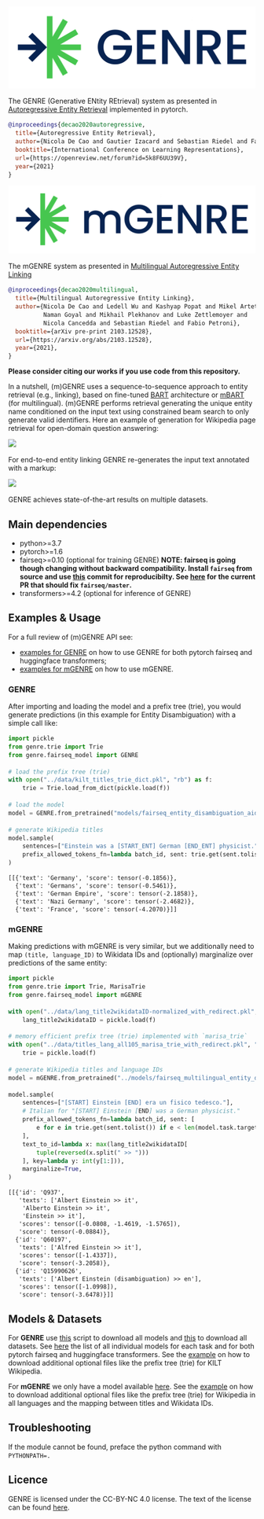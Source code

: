 ![](Genre-TwoColor-Light-BG.png)

The GENRE (Generative ENtity REtrieval) system as presented in [Autoregressive Entity Retrieval](https://arxiv.org/abs/2010.00904) implemented in pytorch.

```bibtex
@inproceedings{decao2020autoregressive,
  title={Autoregressive Entity Retrieval},
  author={Nicola De Cao and Gautier Izacard and Sebastian Riedel and Fabio Petroni},
  booktitle={International Conference on Learning Representations},
  url={https://openreview.net/forum?id=5k8F6UU39V},
  year={2021}
}
```

![](mGenre-TwoColor-Light-BG.png)

The mGENRE system as presented in [Multilingual Autoregressive Entity Linking](https://arxiv.org/abs/2103.12528)

```bibtex
@inproceedings{decao2020multilingual,
  title={Multilingual Autoregressive Entity Linking}, 
  author={Nicola De Cao and Ledell Wu and Kashyap Popat and Mikel Artetxe and 
          Naman Goyal and Mikhail Plekhanov and Luke Zettlemoyer and 
          Nicola Cancedda and Sebastian Riedel and Fabio Petroni},
  booktitle={arXiv pre-print 2103.12528},
  url={https://arxiv.org/abs/2103.12528},
  year={2021},
}
```

**Please consider citing our works if you use code from this repository.**

In a nutshell, (m)GENRE uses a sequence-to-sequence approach to entity retrieval (e.g., linking), based on fine-tuned [BART](https://arxiv.org/abs/1910.13461) architecture or [mBART](https://arxiv.org/abs/2001.08210) (for multilingual). (m)GENRE performs retrieval generating the unique entity name conditioned on the input text using constrained beam search to only generate valid identifiers. Here an example of generation for Wikipedia page retrieval for open-domain question answering:

![](GENRE-animation-QA.gif)

For end-to-end entity linking GENRE re-generates the input text annotated with a markup:

![](GENRE-animation-EL.gif)

GENRE achieves state-of-the-art results on multiple datasets.

## Main dependencies
* python>=3.7
* pytorch>=1.6
* fairseq>=0.10 (optional for training GENRE) **NOTE: fairseq is going though changing without backward compatibility. Install `fairseq` from source and use [this](https://github.com/nicola-decao/fairseq/tree/fixing_prefix_allowed_tokens_fn) commit for reproducibilty. See [here](https://github.com/pytorch/fairseq/pull/3276) for the current PR that should fix `fairseq/master`.**
* transformers>=4.2 (optional for inference of GENRE)

## Examples & Usage

For a full review of (m)GENRE API see:
* [examples for GENRE](https://github.com/facebookresearch/GENRE/blob/main/examples_genre) on how to use GENRE for both pytorch fairseq and huggingface transformers;
* [examples for mGENRE](https://github.com/facebookresearch/GENRE/blob/main/examples_mgenre) on how to use mGENRE.

### GENRE
After importing and loading the model and a prefix tree (trie), you would generate predictions (in this example for Entity Disambiguation) with a simple call like:

```python
import pickle
from genre.trie import Trie
from genre.fairseq_model import GENRE

# load the prefix tree (trie)
with open("../data/kilt_titles_trie_dict.pkl", "rb") as f:
    trie = Trie.load_from_dict(pickle.load(f))

# load the model
model = GENRE.from_pretrained("models/fairseq_entity_disambiguation_aidayago").eval()

# generate Wikipedia titles
model.sample(
    sentences=["Einstein was a [START_ENT] German [END_ENT] physicist."],
    prefix_allowed_tokens_fn=lambda batch_id, sent: trie.get(sent.tolist()),
)
```




    [[{'text': 'Germany', 'score': tensor(-0.1856)},
      {'text': 'Germans', 'score': tensor(-0.5461)},
      {'text': 'German Empire', 'score': tensor(-2.1858)},
      {'text': 'Nazi Germany', 'score': tensor(-2.4682)},
      {'text': 'France', 'score': tensor(-4.2070)}]]


### mGENRE
Making predictions with mGENRE is very similar, but we additionally need to map `(title, language_ID)` to Wikidata IDs and (optionally) marginalize over predictions of the same entity:

```python
import pickle
from genre.trie import Trie, MarisaTrie
from genre.fairseq_model import mGENRE

with open("../data/lang_title2wikidataID-normalized_with_redirect.pkl", "rb") as f:
    lang_title2wikidataID = pickle.load(f)

# memory efficient prefix tree (trie) implemented with `marisa_trie`
with open("../data/titles_lang_all105_marisa_trie_with_redirect.pkl", "rb") as f:
    trie = pickle.load(f)

# generate Wikipedia titles and language IDs
model = mGENRE.from_pretrained("../models/fairseq_multilingual_entity_disambiguation").eval()

model.sample(
    sentences=["[START] Einstein [END] era un fisico tedesco."],
    # Italian for "[START] Einstein [END] was a German physicist."
    prefix_allowed_tokens_fn=lambda batch_id, sent: [
        e for e in trie.get(sent.tolist()) if e < len(model.task.target_dictionary)
    ],
    text_to_id=lambda x: max(lang_title2wikidataID[
        tuple(reversed(x.split(" >> ")))
    ], key=lambda y: int(y[1:])),
    marginalize=True,
)
```




    [[{'id': 'Q937',
       'texts': ['Albert Einstein >> it',
        'Alberto Einstein >> it',
        'Einstein >> it'],
       'scores': tensor([-0.0808, -1.4619, -1.5765]),
       'score': tensor(-0.0884)},
      {'id': 'Q60197',
       'texts': ['Alfred Einstein >> it'],
       'scores': tensor([-1.4337]),
       'score': tensor(-3.2058)},
      {'id': 'Q15990626',
       'texts': ['Albert Einstein (disambiguation) >> en'],
       'scores': tensor([-1.0998]),
       'score': tensor(-3.6478)}]]



## Models & Datasets

For **GENRE** use [this](https://github.com/facebookresearch/GENRE/blob/main/scripts_genre/download_all_models.sh) script to download all models and [this](https://github.com/facebookresearch/GENRE/blob/main/scripts_genre/download_all_datasets.sh) to download all datasets. See [here](https://github.com/facebookresearch/GENRE/blob/main/examples_genre) the list of all individual models for each task and for both pytorch fairseq and huggingface transformers. See the [example](https://github.com/facebookresearch/GENRE/blob/main/examples_genre) on how to download additional optional files like the prefix tree (trie) for KILT Wikipedia.

For **mGENRE** we only have a model available [here](https://dl.fbaipublicfiles.com/GENRE/fairseq_multilingual_entity_disambiguation.tar.gz). See the [example](https://github.com/facebookresearch/GENRE/blob/main/examples_mgenre) on how to download additional optional files like the prefix tree (trie) for Wikipedia in all languages and the mapping between titles and Wikidata IDs.

## Troubleshooting
If the module cannot be found, preface the python command with `PYTHONPATH=.`

## Licence
GENRE is licensed under the CC-BY-NC 4.0 license. The text of the license can be found [here](https://github.com/facebookresearch/GENRE/blob/main/LICENSE).
